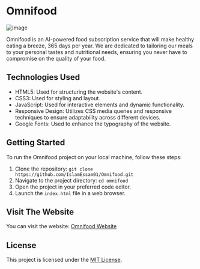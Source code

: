 # Omnifood

![image](https://github.com/IslamEssam01/Omnifood/assets/135740521/00b8bdf0-8660-48aa-8b6a-600cfe84f042)


Omnifood is an AI-powered food subscription service that will make healthy eating a breeze, 365 days per year. We are dedicated to tailoring our meals to your personal tastes and nutritional needs, ensuring you never have to compromise on the quality of your food.

## Technologies Used

- HTML5: Used for structuring the website's content.
- CSS3: Used for styling and layout.
- JavaScript: Used for interactive elements and dynamic functionality.
- Responsive Design: Utilizes CSS media queries and responsive techniques to ensure adaptability across different devices.
- Google Fonts: Used to enhance the typography of the website.

## Getting Started

To run the Omnifood project on your local machine, follow these steps:

1. Clone the repository: `git clone https://github.com/IslamEssam01/Omnifood.git`
2. Navigate to the project directory: `cd omnifood`
3. Open the project in your preferred code editor.
4. Launch the `index.html` file in a web browser.

## Visit The Website

You can visit the website: [Omnifood Website](https://omnifood-05.netlify.app/)

## License

This project is licensed under the [MIT License](https://opensource.org/licenses/MIT).

